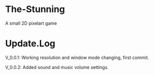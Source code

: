 # The-Stunning
A small 2D pixelart game

# Update.Log
V_0.0.1: Working resolution and window mode changing, first commit.

V_0.0.2: Added sound and music volume settings.
